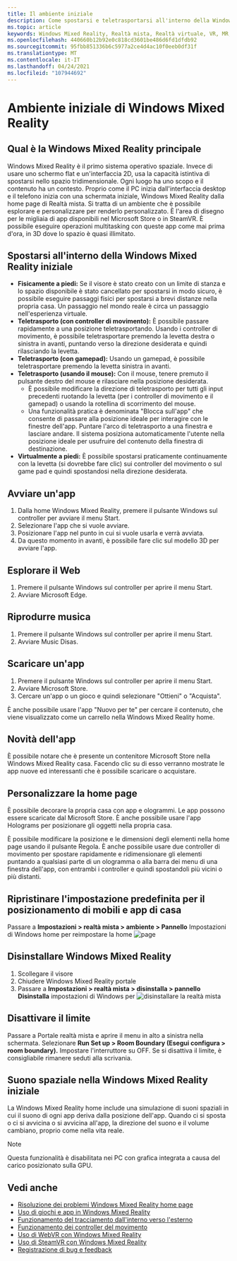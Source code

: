 ```yaml
---
title: Il ambiente iniziale
description: Come spostarsi e teletrasportarsi all'interno della Windows Mixed Reality, avviare app e giochi, personalizzare la home page e modificare le impostazioni visive, audio e voce.
ms.topic: article
keywords: Windows Mixed Reality, Realtà mista, Realtà virtuale, VR, MR, Home, Navigate, Get around, apps, games
ms.openlocfilehash: 440660b12b92e0c818cd3601be486d6fd1dfdb92
ms.sourcegitcommit: 95fbb851336b6c5977a2ce4d4ac10f0eeb0df31f
ms.translationtype: MT
ms.contentlocale: it-IT
ms.lasthandoff: 04/24/2021
ms.locfileid: "107944692"
---
```

# <a name="your-windows-mixed-reality-home"></a>Ambiente iniziale di Windows Mixed Reality

## <a name="what-is-the-windows-mixed-reality-home"></a>Qual è la Windows Mixed Reality principale

Windows Mixed Reality è il primo sistema operativo spaziale. Invece di usare uno schermo flat e un'interfaccia 2D, usa la capacità istintiva di spostarsi nello spazio tridimensionale. Ogni luogo ha uno scopo e il contenuto ha un contesto. Proprio come il PC inizia dall'interfaccia desktop e il telefono inizia con una schermata iniziale, Windows Mixed Reality dalla home page di Realtà mista. Si tratta di un ambiente che è possibile esplorare e personalizzare per renderlo personalizzato. È l'area di disegno per le migliaia di app disponibili nel Microsoft Store o in SteamVR. È possibile eseguire operazioni multitasking con queste app come mai prima d'ora, in 3D dove lo spazio è quasi illimitato.

## <a name="move-through-the-windows-mixed-reality-home"></a>Spostarsi all'interno della Windows Mixed Reality iniziale

* **Fisicamente a piedi:** Se il visore è stato creato con un limite di stanza e lo spazio disponibile è stato cancellato per spostarsi in modo sicuro, è possibile eseguire passaggi fisici per spostarsi a brevi distanze nella propria casa. Un passaggio nel mondo reale è circa un passaggio nell'esperienza virtuale.
* **Teletrasporto (con controller di movimento):** È possibile passare rapidamente a una posizione teletrasportando. Usando i controller di movimento, è possibile teletrasportare premendo la levetta destra o sinistra in avanti, puntando verso la direzione desiderata e quindi rilasciando la levetta.
* **Teletrasporto (con gamepad):** Usando un gamepad, è possibile teletrasportare premendo la levetta sinistra in avanti.
* **Teletrasporto (usando il mouse):** Con il mouse, tenere premuto il pulsante destro del mouse e rilasciare nella posizione desiderata.
  * È possibile modificare la direzione di teletrasporto per tutti gli input precedenti ruotando la levetta (per i controller di movimento e il gamepad) o usando la rotellina di scorrimento del mouse.
  * Una funzionalità pratica è denominata "Blocca sull'app" che consente di passare alla posizione ideale per interagire con le finestre dell'app. Puntare l'arco di teletrasporto a una finestra e lasciare andare. Il sistema posiziona automaticamente l'utente nella posizione ideale per usufruire del contenuto della finestra di destinazione.
* **Virtualmente a piedi:** È possibile spostarsi praticamente continuamente con la levetta (si dovrebbe fare clic) sui controller del movimento o sul game pad e quindi spostandosi nella direzione desiderata.

## <a name="launch-an-app"></a>Avviare un'app

1. Dalla home Windows Mixed Reality, premere il pulsante Windows sul controller per avviare il menu Start.
2. Selezionare l'app che si vuole avviare.
3. Posizionare l'app nel punto in cui si vuole usarla e verrà avviata.
4. Da questo momento in avanti, è possibile fare clic sul modello 3D per avviare l'app.

## <a name="browse-the-web"></a>Esplorare il Web

1. Premere il pulsante Windows sul controller per aprire il menu Start.
2. Avviare Microsoft Edge.

## <a name="play-music"></a>Riprodurre musica

1. Premere il pulsante Windows sul controller per aprire il menu Start.
2. Avviare Music Disas.

## <a name="download-an-app"></a>Scaricare un'app

1. Premere il pulsante Windows sul controller per aprire il menu Start.
2. Avviare Microsoft Store.
3. Cercare un'app o un gioco e quindi selezionare "Ottieni" o "Acquista".

È anche possibile usare l'app "Nuovo per te" per cercare il contenuto, che viene visualizzato come un carrello nella Windows Mixed Reality home.

## <a name="what-is-the-new-for-you-app"></a>Novità dell'app

È possibile notare che è presente un contenitore Microsoft Store nella Windows Mixed Reality casa. Facendo clic su di esso verranno mostrate le app nuove ed interessanti che è possibile scaricare o acquistare.

## <a name="personalize-my-home"></a>Personalizzare la home page

È possibile decorare la propria casa con app e ologrammi. Le app possono essere scaricate dal Microsoft Store. È anche possibile usare l'app Holograms per posizionare gli oggetti nella propria casa.

È possibile modificare la posizione e le dimensioni degli elementi nella home page usando il pulsante Regola. È anche possibile usare due controller di movimento per spostare rapidamente e ridimensionare gli elementi puntando a qualsiasi parte di un ologramma o alla barra dei menu di una finestra dell'app, con entrambi i controller e quindi spostandoli più vicini o più distanti.

## <a name="reset-my-homes-furniture-and-app-placement-back-to-default"></a>Ripristinare l'impostazione predefinita per il posizionamento di mobili e app di casa

Passare a **Impostazioni > realtà mista > ambiente > Pannello** Impostazioni di Windows home per reimpostare la home ![ page](images/1050px-environmentreset.png)

## <a name="uninstall-windows-mixed-reality"></a>Disinstallare Windows Mixed Reality

1. Scollegare il visore
2. Chiudere Windows Mixed Reality portale
3. Passare a **Impostazioni > realtà mista > disinstalla > pannello Disinstalla** impostazioni di Windows per ![ disinstallare la realtà mista](images/1050px-uninstall2.png)

## <a name="turn-off-the-boundary"></a>Disattivare il limite

Passare a Portale realtà mista e aprire il menu in alto a sinistra nella schermata. Selezionare **Run Set up > Room Boundary (Esegui configura > room boundary).** Impostare l'interruttore su OFF. Se si disattiva il limite, è consigliabile rimanere seduti alla scrivania.

## <a name="spatial-sound-in-the-windows-mixed-reality-home"></a>Suono spaziale nella Windows Mixed Reality iniziale

La Windows Mixed Reality home include una simulazione di suoni spaziali in cui il suono di ogni app deriva dalla posizione dell'app. Quando ci si sposta o ci si avvicina o si avvicina all'app, la direzione del suono e il volume cambiano, proprio come nella vita reale. 

> [!NOTE]
> Questa funzionalità è disabilitata nei PC con grafica integrata a causa del carico posizionato sulla GPU.

## <a name="see-also"></a>Vedi anche

* [Risoluzione dei problemi Windows Mixed Reality home page](wmr-setup-faq.yml#my-motion-controllers-aren-t-working)
* [Uso di giochi e app in Windows Mixed Reality](using-games-and-apps-in-windows-mixed-reality.md)
* [Funzionamento del tracciamento dall'interno verso l'esterno](tracking-system.md)
* [Funzionamento dei controller del movimento](controllers-in-wmr.md)
* [Uso di WebVR con Windows Mixed Reality](webvr.md)
* [Uso di SteamVR con Windows Mixed Reality](using-steamvr-with-windows-mixed-reality.md)
* [Registrazione di bug e feedback](filing-feedback.md)

